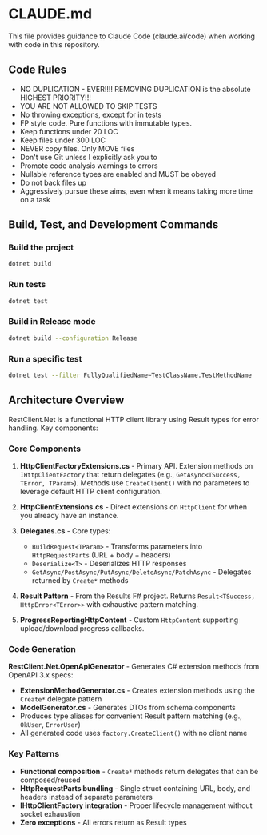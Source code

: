 # CLAUDE.md

This file provides guidance to Claude Code (claude.ai/code) when working with code in this repository.

## Code Rules

- NO DUPLICATION - EVER!!!! REMOVING DUPLICATION is the absolute HIGHEST PRIORITY!!!
- YOU ARE NOT ALLOWED TO SKIP TESTS
- No throwing exceptions, except for in tests
- FP style code. Pure functions with immutable types.
- Keep functions under 20 LOC
- Keep files under 300 LOC
- NEVER copy files. Only MOVE files
- Don't use Git unless I explicitly ask you to
- Promote code analysis warnings to errors
- Nullable reference types are enabled and MUST be obeyed
- Do not back files up
- Aggressively pursue these aims, even when it means taking more time on a task

## Build, Test, and Development Commands

### Build the project
```bash
dotnet build
```

### Run tests
```bash
dotnet test
```

### Build in Release mode
```bash
dotnet build --configuration Release
```

### Run a specific test
```bash
dotnet test --filter FullyQualifiedName~TestClassName.TestMethodName
```

## Architecture Overview

RestClient.Net is a functional HTTP client library using Result types for error handling. Key components:

### Core Components

1. **HttpClientFactoryExtensions.cs** - Primary API. Extension methods on `IHttpClientFactory` that return delegates (e.g., `GetAsync<TSuccess, TError, TParam>`). Methods use `CreateClient()` with no parameters to leverage default HTTP client configuration.

2. **HttpClientExtensions.cs** - Direct extensions on `HttpClient` for when you already have an instance.

3. **Delegates.cs** - Core types:
   - `BuildRequest<TParam>` - Transforms parameters into `HttpRequestParts` (URL + body + headers)
   - `Deserialize<T>` - Deserializes HTTP responses
   - `GetAsync/PostAsync/PutAsync/DeleteAsync/PatchAsync` - Delegates returned by `Create*` methods

4. **Result Pattern** - From the Results F# project. Returns `Result<TSuccess, HttpError<TError>>` with exhaustive pattern matching.

5. **ProgressReportingHttpContent** - Custom `HttpContent` supporting upload/download progress callbacks.

### Code Generation

**RestClient.Net.OpenApiGenerator** - Generates C# extension methods from OpenAPI 3.x specs:
- **ExtensionMethodGenerator.cs** - Creates extension methods using the `Create*` delegate pattern
- **ModelGenerator.cs** - Generates DTOs from schema components
- Produces type aliases for convenient Result pattern matching (e.g., `OkUser`, `ErrorUser`)
- All generated code uses `factory.CreateClient()` with no client name

### Key Patterns

- **Functional composition** - `Create*` methods return delegates that can be composed/reused
- **HttpRequestParts bundling** - Single struct containing URL, body, and headers instead of separate parameters
- **IHttpClientFactory integration** - Proper lifecycle management without socket exhaustion
- **Zero exceptions** - All errors return as Result types